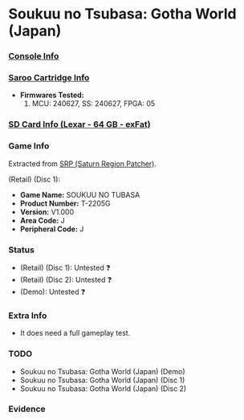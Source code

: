 # Soukuu no Tsubasa: Gotha World (Japan)

### [Console Info](../../../../Info/Consoles/VA13/README.md)

### [Saroo Cartridge Info](../../../../Info/Cartridges/GuangzhouSanStarOnlineShop/1.6/README.md)

- <b>Firmwares Tested:</b>
  1. MCU: 240627, SS: 240627, FPGA: 05

### [SD Card Info (Lexar - 64 GB - exFat)](../../../../Info/SdCards/Lexar/64GB/exfat/README.md)

### Game Info

Extracted from [SRP (Saturn Region Patcher)](https://segaxtreme.net/resources/saturn-region-patcher.81/download).

(Retail) (Disc 1):

- <b>Game Name:</b> SOUKUU NO TUBASA
- <b>Product Number:</b> T-2205G
- <b>Version:</b> V1.000
- <b>Area Code:</b> J
- <b>Peripheral Code:</b> J

### Status

- (Retail) (Disc 1): Untested :question:
- (Retail) (Disc 2): Untested :question:
- (Demo): Untested :question:

### Extra Info

- It does need a full gameplay test.

### TODO

- Soukuu no Tsubasa: Gotha World (Japan) (Demo)
- Soukuu no Tsubasa: Gotha World (Japan) (Disc 1)
- Soukuu no Tsubasa: Gotha World (Japan) (Disc 2)

### Evidence

<!-- [![](https://img.youtube.com/vi/aRB4hv8FcpM/0.jpg)](https://www.youtube.com/watch?v=aRB4hv8FcpM) -->
